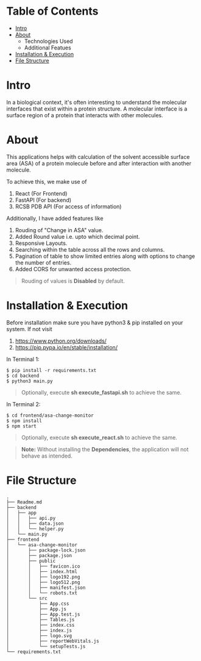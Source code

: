 # Table of Contents
- [Intro](#intro)
- [About](#about)
   - Technologies Used
   - Additional Featues
- [Installation & Execution](#installation--execution)
- [File Structure](#file-structure)

# Intro
In a biological context, it's often interesting to understand the molecular interfaces that exist within a protein structure. A molecular interface is a surface region of a protein that interacts with other molecules.

# About
This applications helps with calculation of the solvent accessible surface area (ASA) of a protein molecule before and after interaction with another molecule.

To achieve this, we make use of
1. React (For Frontend)
2. FastAPI (For backend)
3. RCSB PDB API (For access of information)

Additionally, I have added features like
1. Rouding of "Change in ASA" value.
2. Added Round value i.e. upto which decimal point.
3. Responsive Layouts.
4. Searching within the table across all the rows and columns.
5. Pagination of table to show limited entries along with options to change the number of entries.
6. Added CORS for unwanted access protection.
> Rouding of values is **Disabled** by default.

# Installation & Execution

Before installation make sure you have python3 & pip installed on your system. If not visit
1. https://www.python.org/downloads/
2. https://pip.pypa.io/en/stable/installation/

In Terminal 1:

```
$ pip install -r requirements.txt
$ cd backend
$ python3 main.py
```
> Optionally, execute **sh execute_fastapi.sh** to achieve the same.

In Terminal 2:
```
$ cd frontend/asa-change-monitor
$ npm install
$ npm start
```
> Optionally, execute **sh execute_react.sh** to achieve the same.

> **Note:** Without installing the **Dependencies**, the application will not behave as intended.


# File Structure
```
.
├── Readme.md
├── backend
│   ├── app
│   │   ├── api.py
│   │   ├── data.json
│   │   └── helper.py
│   └── main.py
├── frontend
│   └── asa-change-monitor
│       ├── package-lock.json
│       ├── package.json
│       ├── public
│       │   ├── favicon.ico
│       │   ├── index.html
│       │   ├── logo192.png
│       │   ├── logo512.png
│       │   ├── manifest.json
│       │   └── robots.txt
│       └── src
│           ├── App.css
│           ├── App.js
│           ├── App.test.js
│           ├── Tables.js
│           ├── index.css
│           ├── index.js
│           ├── logo.svg
│           ├── reportWebVitals.js
│           └── setupTests.js
└── requirements.txt
```